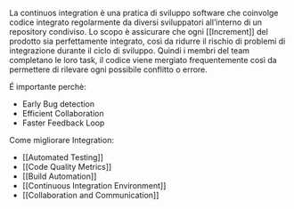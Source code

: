 La continuos integration è una pratica di sviluppo software che coinvolge codice integrato regolarmente da diversi sviluppatori all’interno di un repository condiviso. Lo scopo è assicurare che ogni [[Increment]] del prodotto sia perfettamente integrato, così da ridurre il rischio di problemi di integrazione durante il ciclo di sviluppo. 
Quindi i membri del team completano le loro task, il codice viene mergiato frequentemente così da permettere di rilevare ogni possibile conflitto o errore.

É importante perchè:
- Early Bug detection
- Efficient Collaboration
- Faster Feedback Loop

Come migliorare Integration: 
- [[Automated Testing]]
- [[Code Quality Metrics]]
- [[Build Automation]]
- [[Continuous Integration Environment]]
- [[Collaboration and Communication]]